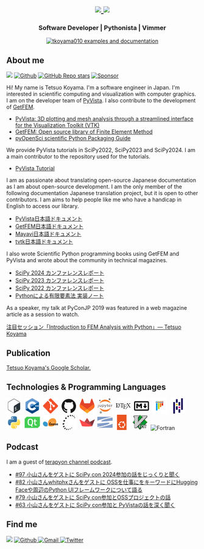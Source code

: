 <h1 align="center">
  <a href="https://git.io/typing-svg">
    <img src="https://readme-typing-svg.herokuapp.com/?lines=Hello,+there!+;I+am+Tetsuo+Koyama...;Nice+to+meet+you!&center=true&size=25">
    <img src="https://kusa-image.deno.dev/?user=tkoyama010">
  </a>
</h1>

<h3 align="center">Software Developer | Pythonista | Vimmer</h3>

<p align="center">
<a href="https://tkoyama010.streamlit.app/"><img alt="tkoyama010 examples and documentation" src="https://img.shields.io/static/v1?label=%20&message=Open%20in%20Community%20Cloud&color=pink&logo=streamlit" width=200></a>
</p>

## About me

![](https://komarev.com/ghpvc/?username=tkoyama010&color=green)
[![Github](https://img.shields.io/github/followers/tkoyama010?label=Follow)](https://github.com/tkoyama010)
[![GitHub Repo stars](https://img.shields.io/github/stars/tkoyama010/tkoyama010)](https://github.com/tkoyama010/tkoyama010/stargazers)
[![Sponsor](https://img.shields.io/badge/-Sponsor-red?logo=github)](https://github.com/sponsors/tkoyama010)

Hi! My name is Tetsuo Koyama. I'm a software engineer in Japan.
I'm interested in scientific computing and visualization with computer graphics.
I am on the developer team of [PyVista](https://github.com/orgs/pyvista/people).
I also contribute to the development of [GetFEM](https://github.com/getfem-doc/getfem).

- [PyVista: 3D plotting and mesh analysis through a streamlined interface for the Visualization Toolkit (VTK)](https://github.com/pyvista/pyvista)
- [GetFEM: Open source library of Finite Element Method](https://github.com/getfem-doc/getfem)
- [pyOpenSci scientific Python Packaging Guide](https://github.com/pyOpenSci/python-package-guide)

We provide PyVista tutorials in SciPy2022, SciPy2023 and SciPy2024.
I am a main contributor to the repository used for the tutorials.

- [PyVista Tutorial](https://github.com/pyvista/pyvista-tutorial)

I am as passionate about translating open-source Japanese documentation as I am about open-source development.
I am the only member of the following documentation Japanese translation project, but it is open to other contributors.
I am aims to help people like me who have a handicap in English to access our library.

- [PyVista日本語ドキュメント](https://pyvista.github.io/pyvista-docs-dev-ja/)
- [GetFEM日本語ドキュメント](https://getfem.readthedocs.io/ja/latest/)
- [Mayavi日本語ドキュメント](https://mayavi-ja.readthedocs.io/ja/latest/)
- [tvtk日本語ドキュメント](https://tvtk.readthedocs.io/ja/latest)

I also wrote Scientific Python programming books using GetFEM and PyVista and wrote about the community in technical magazines.

- [SciPy 2024 カンファレンスレポート](https://gihyo.jp/article/2024/08/scipy2024)
- [SciPy 2023 カンファレンスレポート](https://gihyo.jp/article/2023/08/scipy2023)
- [SciPy 2022 カンファレンスレポート](https://gihyo.jp/article/2022/09/scipy2022)
- [Pythonによる有限要素法 実装ノート](https://www.amazon.co.jp/dp/B09SPMYZN4)

As a speaker, my talk at PyConJP 2019 was featured in a web magazine article as a session to watch.

[注目セッション「Introduction to FEM Analysis with Python」― Tetsuo Koyama](https://gihyo.jp/news/report/01/pyconjp2019/0001#sec6)

## Publication

[Tetsuo Koyama's Google Scholar.](https://scholar.google.co.jp/citations?user=GJ0Mv00AAAAJ)

## Technologies & Programming Languages

<div>
  <img src="https://raw.githubusercontent.com/devicons/devicon/master/icons/bash/bash-original.svg" title="Bash" alt="Bash" width="40" height="40"/>&nbsp;
  <img src="https://raw.githubusercontent.com/devicons/devicon/master/icons/cplusplus/cplusplus-original.svg" title="C++" alt="C++" width="40" height="40"/>&nbsp;
  <img src="https://raw.githubusercontent.com/devicons/devicon/master/icons/git/git-original.svg" title="Git" alt="Git" width="40" height="40"/>&nbsp;
  <img src="https://raw.githubusercontent.com/devicons/devicon/master/icons/github/github-original.svg" title="GitHub" alt="GitHub" width="40" height="40"/>&nbsp;
  <img src="https://raw.githubusercontent.com/devicons/devicon/master/icons/gitlab/gitlab-original.svg" title="GitLab" alt="GitLab" width="40" height="40"/>&nbsp;
  <img src="https://raw.githubusercontent.com/devicons/devicon/master/icons/jupyter/jupyter-original-wordmark.svg" title="Jupyter" alt="Jupyter" width="40" height="40"/>&nbsp;
  <img src="https://raw.githubusercontent.com/devicons/devicon/master/icons/latex/latex-original.svg" title="LaTeX" alt="LaTeX" width="40" height="40"/>&nbsp;
  <img src="https://raw.githubusercontent.com/devicons/devicon/master/icons/markdown/markdown-original.svg" title="Markdown" alt="Markdown" width="40" height="40"/>&nbsp;
  <img src="https://raw.githubusercontent.com/devicons/devicon/master/icons/pytest/pytest-original.svg" title="pytest" alt="pytest" width="40" height="40"/>&nbsp;
  <img src="https://raw.githubusercontent.com/devicons/devicon/master/icons/pandas/pandas-original.svg" title="pandas" alt="pandas" width="40" height="40"/>&nbsp;
  <img src="https://raw.githubusercontent.com/devicons/devicon/master/icons/python/python-original.svg" title="Python" alt="Python" width="40" height="40"/>&nbsp;
  <img src="https://raw.githubusercontent.com/devicons/devicon/master/icons/qt/qt-original.svg" title="Qt" alt="Qt" width="40" height="40"/>&nbsp;
  <img src="https://raw.githubusercontent.com/devicons/devicon/master/icons/scikitlearn/scikitlearn-original.svg" title="scikitlearn" alt="scikitlearn" width="40" height="40"/>&nbsp;
  <img src="https://raw.githubusercontent.com/devicons/devicon/master/icons/ssh/ssh-original.svg" title="ssh" alt="ssh" width="40" height="40"/>&nbsp;
  <img src="https://raw.githubusercontent.com/devicons/devicon/master/icons/streamlit/streamlit-original.svg" title="Streamlit" alt="Streamlit" width="40" height="40"/>&nbsp;
  <img src="https://raw.githubusercontent.com/devicons/devicon/master/icons/subversion/subversion-original.svg" title="Subversion" **alt="Subversion" width="40" height="40"/>
  <img src="https://raw.githubusercontent.com/devicons/devicon/master/icons/ubuntu/ubuntu-plain.svg" title="Ubuntu" alt="Ubuntu" width="40" height="40"/>&nbsp;
  <img src="https://raw.githubusercontent.com/devicons/devicon/master/icons/vim/vim-original.svg" title="Vim" alt="Vim" width="40" height="40"/>&nbsp;
  <img src="https://raw.githubusercontent.com/gilbarbara/logos/main/logos/fortran.svg" title="Fortran" alt="Fortran" width="40" height="40"/>&nbsp;
</div>

## Podcast

I am a guest of [terapyon channel podcast](https://podcast.terapyon.net/).

- [#97 小山さんをゲストに SciPy con 2024参加の話をじっくりと聞く](https://podcast.terapyon.net/episodes/0106.html)
- [#82 小山さんwhitphxさんをゲストに OSSを仕事にをキーワードにHugging Faceや周辺のPython UIフレームワークについて語る](https://podcast.terapyon.net/episodes/0091.html)
- [#79 小山さんをゲストに SciPy con参加とOSSプロジェクトの話](https://podcast.terapyon.net/episodes/0088.html)
- [#63 小山さんをゲストに SciPy con参加と PyVistaの話を深く聞く](https://podcast.terapyon.net/episodes/0072.html)

## Find me

<p>
  <a rel="me" href="https://mstdn.jp/@tkoyama010"><img src="https://img.shields.io/badge/-MASTODON-%232B90D9&logo=mastodon&logoColor=white"></a>
  <a href="https://github.com/tkoyama010">
    <img alt="Github" src="https://img.shields.io/badge/GitHub-%2312100E.svg?&logo=Github&logoColor=white" />
  </a>
  <a href="mailto:tkoyama010@gmail.com">
    <img alt="Gmail" src="https://img.shields.io/badge/Gmail-%23BB001B.svg?&logo=Gmail&logoColor=white" />
  </a>
  <a href="https://twitter.com/tkoyama010">
    <img alt="Twitter" src="https://img.shields.io/badge/twitter-%231DA1F2.svg?&logo=twitter&logoColor=white" />
  </a>
</p>
